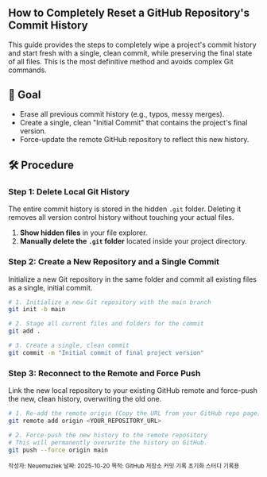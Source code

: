 
## How to Completely Reset a GitHub Repository's Commit History

This guide provides the steps to completely wipe a project's commit history and start fresh with a single, clean commit, while preserving the final state of all files. This is the most definitive method and avoids complex Git commands.

## 🎯 Goal

-   Erase all previous commit history (e.g., typos, messy merges).
-   Create a single, clean "Initial Commit" that contains the project's final version.
-   Force-update the remote GitHub repository to reflect this new history.

## 🛠️ Procedure

### Step 1: Delete Local Git History

The entire commit history is stored in the hidden `.git` folder. Deleting it removes all version control history without touching your actual files.

1.  **Show hidden files** in your file explorer.
2.  **Manually delete the `.git` folder** located inside your project directory.

### Step 2: Create a New Repository and a Single Commit

Initialize a new Git repository in the same folder and commit all existing files as a single, initial commit.

```bash
# 1. Initialize a new Git repository with the main branch
git init -b main

# 2. Stage all current files and folders for the commit
git add .

# 3. Create a single, clean commit
git commit -m "Initial commit of final project version"
```

### Step 3: Reconnect to the Remote and Force Push

Link the new local repository to your existing GitHub remote and force-push the new, clean history, overwriting the old one.

```bash
# 1. Re-add the remote origin (Copy the URL from your GitHub repo page)
git remote add origin <YOUR_REPOSITORY_URL>

# 2. Force-push the new history to the remote repository
# This will permanently overwrite the history on GitHub.
git push --force origin main
```
<sub>작성자: Neuemuziek
날짜: 2025-10-20
목적: GitHub 저장소 커밋 기록 초기화 스터디 기록용</sub>
